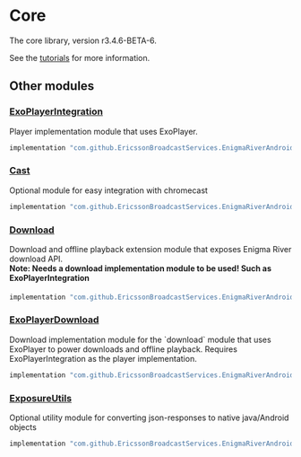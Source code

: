 # Core

The core library, version r3.4.6-BETA-6.

See the [tutorials](tutorials/index.md) for more information.

## Other modules

### [ExoPlayerIntegration](https://github.com/EricssonBroadcastServices/EnigmaRiverAndroidExoPlayerIntegration/tree/r3.4.6-BETA-6)

<p>Player implementation module that uses ExoPlayer.</p>

```gradle
implementation "com.github.EricssonBroadcastServices.EnigmaRiverAndroid:exoplayerintegration:r3.4.6-BETA-6"
```

### [Cast](https://github.com/EricssonBroadcastServices/EnigmaRiverAndroidCast/tree/r3.4.6-BETA-6)

<p>Optional module for easy integration with chromecast</p>

```gradle
implementation "com.github.EricssonBroadcastServices.EnigmaRiverAndroid:cast:r3.4.6-BETA-6"
```

### [Download](https://github.com/EricssonBroadcastServices/EnigmaRiverAndroidDownload/tree/r3.4.6-BETA-6)

<p>Download and offline playback extension module that exposes Enigma River download API.</p>
<h4 style="margin-top: -1em">Note: Needs a download implementation module to be used! Such as ExoPlayerIntegration</h4>

```gradle
implementation "com.github.EricssonBroadcastServices.EnigmaRiverAndroid:download:r3.4.6-BETA-6"
```

### [ExoPlayerDownload](https://github.com/EricssonBroadcastServices/EnigmaRiverAndroidExoPlayerDownload/tree/r3.4.6-BETA-6)

<p>Download implementation module for the `download` module that uses ExoPlayer to power downloads and offline playback. Requires ExoPlayerIntegration as the player implementation.</p>

```gradle
implementation "com.github.EricssonBroadcastServices.EnigmaRiverAndroid:exoPlayerDownload:r3.4.6-BETA-6"
```

### [ExposureUtils](https://github.com/EricssonBroadcastServices/EnigmaRiverAndroidExposureUtils/tree/r3.4.6-BETA-6)

<p>Optional utility module for converting json-responses to native java/Android objects</p>

```gradle
implementation "com.github.EricssonBroadcastServices.EnigmaRiverAndroid:exposureUtils:r3.4.6-BETA-6"
```